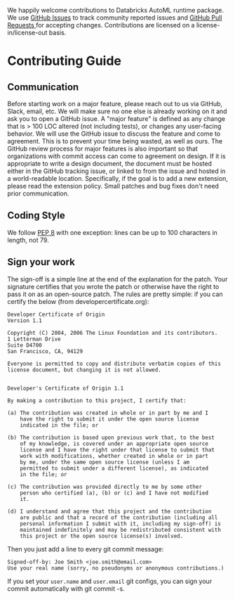 We happily welcome contributions to Databricks AutoML runtime package. We use [GitHub Issues](/../../issues/) to track community reported issues and [GitHub Pull Requests ](/../../pulls/) for accepting changes.
Contributions are licensed on a license-in/license-out basis.

# Contributing Guide

## Communication
Before starting work on a major feature, please reach out to us via GitHub, Slack, email, etc. We will make sure no one else is already working on it and ask you to open a GitHub issue.
A "major feature" is defined as any change that is > 100 LOC altered (not including tests), or changes any user-facing behavior.
We will use the GitHub issue to discuss the feature and come to agreement.
This is to prevent your time being wasted, as well as ours.
The GitHub review process for major features is also important so that organizations with commit access can come to agreement on design.
If it is appropriate to write a design document, the document must be hosted either in the GitHub tracking issue, or linked to from the issue and hosted in a world-readable location.
Specifically, if the goal is to add a new extension, please read the extension policy.
Small patches and bug fixes don't need prior communication.

## Coding Style
We follow [PEP 8](https://www.python.org/dev/peps/pep-0008/) with one exception: lines can be up to 100 characters in length, not 79.

## Sign your work
The sign-off is a simple line at the end of the explanation for the patch. Your signature certifies that you wrote the patch or otherwise have the right to pass it on as an open-source patch. The rules are pretty simple: if you can certify the below (from developercertificate.org):

```
Developer Certificate of Origin
Version 1.1

Copyright (C) 2004, 2006 The Linux Foundation and its contributors.
1 Letterman Drive
Suite D4700
San Francisco, CA, 94129

Everyone is permitted to copy and distribute verbatim copies of this
license document, but changing it is not allowed.


Developer's Certificate of Origin 1.1

By making a contribution to this project, I certify that:

(a) The contribution was created in whole or in part by me and I
    have the right to submit it under the open source license
    indicated in the file; or

(b) The contribution is based upon previous work that, to the best
    of my knowledge, is covered under an appropriate open source
    license and I have the right under that license to submit that
    work with modifications, whether created in whole or in part
    by me, under the same open source license (unless I am
    permitted to submit under a different license), as indicated
    in the file; or

(c) The contribution was provided directly to me by some other
    person who certified (a), (b) or (c) and I have not modified
    it.

(d) I understand and agree that this project and the contribution
    are public and that a record of the contribution (including all
    personal information I submit with it, including my sign-off) is
    maintained indefinitely and may be redistributed consistent with
    this project or the open source license(s) involved.
```

Then you just add a line to every git commit message:

```
Signed-off-by: Joe Smith <joe.smith@email.com>
Use your real name (sorry, no pseudonyms or anonymous contributions.)
```

If you set your `user.name` and `user.email` git configs, you can sign your commit automatically with git commit -s.